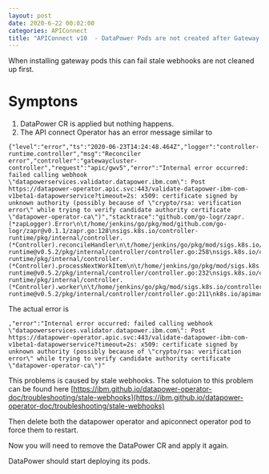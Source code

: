 ```yaml
---
layout: post
date: 2020-6-22 00:02:00
categories: APIConnect
title: "APIConnect v10  - DataPower Pods are not created after Gateway CR is applied"
---
```


When installing gateway pods this can fail stale webhooks are not cleaned up first.

<!--more-->
# Symptons

1. DataPower CR is applied but nothing happens.
2. The API connect Operator has an error message similar to

```
{"level":"error","ts":"2020-06-23T14:24:48.464Z","logger":"controller-runtime.controller","msg":"Reconciler error","controller":"gatewaycluster-controller","request":"apic/gwv5","error":"Internal error occurred: failed calling webhook \"datapowerservices.validator.datapower.ibm.com\": Post https://datapower-operator.apic.svc:443/validate-datapower-ibm-com-v1beta1-datapowerservice?timeout=2s: x509: certificate signed by unknown authority (possibly because of \"crypto/rsa: verification error\" while trying to verify candidate authority certificate \"datapower-operator-ca\")","stacktrace":"github.com/go-logr/zapr.(*zapLogger).Error\n\t/home/jenkins/go/pkg/mod/github.com/go-logr/zapr@v0.1.1/zapr.go:128\nsigs.k8s.io/controller-runtime/pkg/internal/controller.(*Controller).reconcileHandler\n\t/home/jenkins/go/pkg/mod/sigs.k8s.io/controller-runtime@v0.5.2/pkg/internal/controller/controller.go:258\nsigs.k8s.io/controller-runtime/pkg/internal/controller.(*Controller).processNextWorkItem\n\t/home/jenkins/go/pkg/mod/sigs.k8s.io/controller-runtime@v0.5.2/pkg/internal/controller/controller.go:232\nsigs.k8s.io/controller-runtime/pkg/internal/controller.(*Controller).worker\n\t/home/jenkins/go/pkg/mod/sigs.k8s.io/controller-runtime@v0.5.2/pkg/internal/controller/controller.go:211\nk8s.io/apimachinery/pkg/util/wait.JitterUntil.func1\n\t/home/jenkins/go/pkg/mod/k8s.io/apimachinery@v0.17.4/pkg/util/wait/wait.go:152\nk8s.io/apimachinery/pkg/util/wait.JitterUntil\n\t/home/jenkins/go/pkg/mod/k8s.io/apimachinery@v0.17.4/pkg/util/wait/wait.go:153\nk8s.io/apimachinery/pkg/util/wait.Until\n\t/home/jenkins/go/pkg/mod/k8s.io/apimachinery@v0.17.4/pkg/util/wait/wait.go:88"}
```

The actual error is
```
,"error":"Internal error occurred: failed calling webhook \"datapowerservices.validator.datapower.ibm.com\": Post https://datapower-operator.apic.svc:443/validate-datapower-ibm-com-v1beta1-datapowerservice?timeout=2s: x509: certificate signed by unknown authority (possibly because of \"crypto/rsa: verification error\" while trying to verify candidate authority certificate \"datapower-operator-ca\")"
```


This problems is caused by stale webhooks. The solotuion to this problem can be found here [https://ibm.github.io/datapower-operator-doc/troubleshooting/stale-webhooks](https://ibm.github.io/datapower-operator-doc/troubleshooting/stale-webhooks)

Then delete both the  datapower operator and apiconnect operator pod to force them to restart.

Now you will  need to remove the DataPower CR and apply it again.

DataPower should start deploying its pods.
